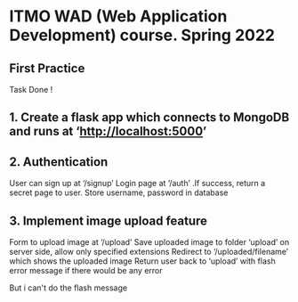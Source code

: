 # ITMO WAD (Web Application Development) course. Spring 2022

## First Practice

Task Done !

## 1. Create a flask app which connects to MongoDB and runs at ‘<http://localhost:5000>’

## 2. Authentication

User can sign up at ‘/signup’
Login page at ‘/auth’ .If success, return a secret page to user.
Store username, password in database

## 3. Implement image upload feature

Form to upload image at ‘/upload’
Save uploaded image to folder ‘upload’ on server side, allow only specified extensions
Redirect to ‘/uploaded/filename’ which shows the uploaded image
Return user back to ‘upload’ with flash error message if there would be any error

But i can't do the flash message
